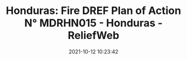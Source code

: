 ---
"title": "Honduras: Fire DREF Plan of Action N° MDRHN015 - Honduras - ReliefWeb"
"date": "2021-10-12 10:23:42"
"feed_name": "GOOGLENEWSCONSTRUCTION"
"feed_website": "https://news.google.com/search?q=construction%2Bincident&hl=en-US&gl=US&ceid=US:en"
"feed_rss": "https://news.google.com/rss/search?q=construction%2Bincident&hl=en-US&gl=US&ceid=US:en"
"link": "https://reliefweb.int/report/honduras/honduras-fire-dref-plan-action-n-mdrhn015"
"source": "{'href': 'https://reliefweb.int', 'title': 'ReliefWeb'}"
"file": "_posts/2021-1-1-93b05ebe5fe382daec58fba549ee8654ea741af8.md"
"accident": "0"
"drilling": "0"
"dead": "0"
"injured": "0"
"arrested": "0"
"place": "unknown place"
"where": "unknown site"
"causes": "unknown"
"place_uri": "unknown place"
---